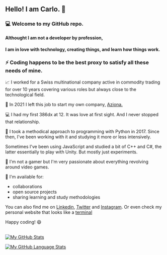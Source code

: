 ## Hello! I am Carlo. :wave:
### :computer: Welcome to my GitHub repo. 
#### Althought I am not a developer by profession, 
#### I am in love with technology, creating things, and learn how things work.
### :zap: Coding happens to be the best proxy to satisfy all these needs of mine. 

:chart_with_upwards_trend: I worked for a Swiss multinational company active in commodity trading for over 10 years covering various roles but always close to the technological field.

:rocket: In 2021 I left this job to start my own company, <a href="https://www.azionadigitale.com/" target = "_blank"> Aziona. </a>

:computer: I had my first 386dx at 12. It was love at first sight. And I never stopped that relationship.

:snake: I took a methodical approach to programming with Python in 2017. Since then, I've been working with it and studying it more or less intensively.

Sometimes I've been using JavaScript and studied a bit of C++ and C#, the latter essentially to play with Unity. But mostly just experiments.

:space_invader: I'm not a gamer but I'm very passionate about  everything revolving around video games. 

:floppy_disk: I'm available for:
- collaborations
- open source projects
- sharing learning and study methodologies

You can also find me on <a href="https://www.linkedin.com/in/carloocchiena/" target="blank">Linkedin</a>, <a href="https://twitter.com/carloocchiena" target="_blank">Twitter</a>
and <a href="https://www.instagram.com/carloocchiena/" target="_blank">Instagram</a>. 
Or even check my personal website that looks like a <a href="https://www.carloocchiena.com" target = "_blank">terminal</a>

Happy coding! :smile:
<br>
<br>

[![My GitHub Stats](https://github-readme-stats.vercel.app/api/?username=carloocchiena&count_private=true&theme=white&show_icons=true)]()

[![My GitHub Language Stats](https://github-readme-stats.vercel.app/api/top-langs/?username=carloocchiena&langs_count=9&layout=compact&theme=white)]() 







